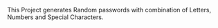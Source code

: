 This Project generates Random passwords with combination of 
Letters, Numbers and Special Characters.